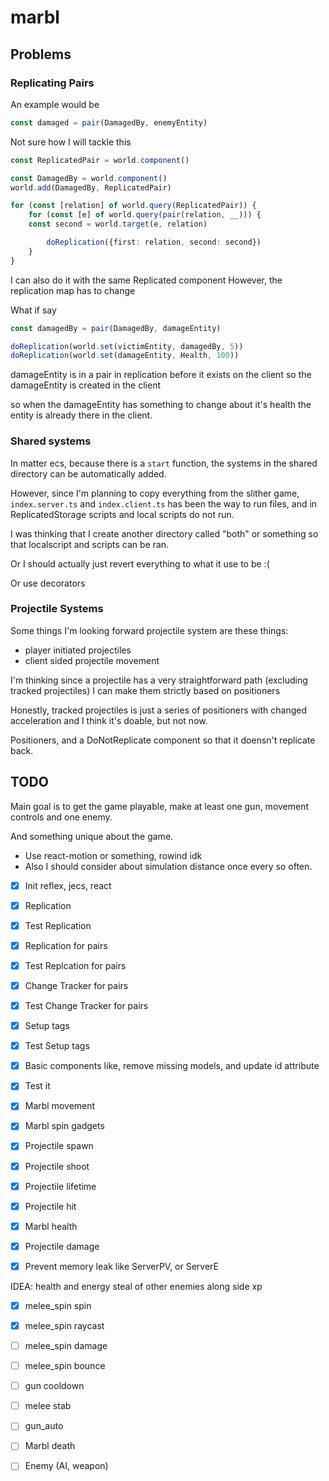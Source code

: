 # marbl

## Problems

### Replicating Pairs

An example would be

```ts
const damaged = pair(DamagedBy, enemyEntity)
```

Not sure how I will tackle this

```ts
const ReplicatedPair = world.component()

const DamagedBy = world.component()
world.add(DamagedBy, ReplicatedPair)

for (const [relation] of world.query(ReplicatedPair)) {
    for (const [e] of world.query(pair(relation, __))) {
    const second = world.target(e, relation)

        doReplication({first: relation, second: second})
    }
}
```

I can also do it with the same Replicated component
However, the replication map has to change

What if say
```ts
const damagedBy = pair(DamagedBy, damageEntity)

doReplication(world.set(victimEntity, damagedBy, 5))
doReplication(world.set(damageEntity, Health, 100))
```
damageEntity is in a pair in replication before it exists on the client
so the damageEntity is created in the client

so when the damageEntity has something to change about it's health
the entity is already there in the client.

### Shared systems
In matter ecs, because there is a `start` function, the systems in the shared directory can be automatically added.

However, since I'm planning to copy everything from the slither game, `index.server.ts` and `index.client.ts` has been the way to run files, and in ReplicatedStorage scripts and local scripts do not run.

I was thinking that I create another directory called "both" or something so that localscript and scripts can be ran.

Or I should actually just revert everything to what it use to be :(

Or use decorators

### Projectile Systems

Some things I'm looking forward projectile system are these things:
- player initiated projectiles
- client sided projectile movement


I'm thinking since a projectile has a very straightforward path (excluding tracked projectiles)
I can make them strictly based on positioners

Honestly, tracked projectiles is just a series of positioners with changed acceleration and I think it's doable, but not now.

Positioners, and a DoNotReplicate component so that it doensn't replicate back.


## TODO

Main goal is to get the game playable, make at least one gun, movement controls and one enemy.

And something unique about the game.
- Use react-motion or something, rowind idk
- Also I should consider about simulation distance once every so often.

- [x] Init reflex, jecs, react
- [x] Replication
- [x] Test Replication
- [x] Replication for pairs
- [x] Test Replcation for pairs
- [x] Change Tracker for pairs
- [x] Test Change Tracker for pairs
- [x] Setup tags
- [x] Test Setup tags
- [x] Basic components like, remove missing models, and update id attribute
- [x] Test it
- [x] Marbl movement
- [x] Marbl spin gadgets

- [x] Projectile spawn
- [x] Projectile shoot
- [x] Projectile lifetime
- [x] Projectile hit

- [x] Marbl health
- [x] Projectile damage

- [x] Prevent memory leak like ServerPV, or ServerE

IDEA: health and energy steal of other enemies along side xp

- [x] melee_spin spin
- [x] melee_spin raycast

- [ ] melee_spin damage
- [ ] melee_spin bounce

- [ ] gun cooldown

- [ ] melee stab

- [ ] gun_auto

- [ ] Marbl death

- [ ] Enemy (AI, weapon)